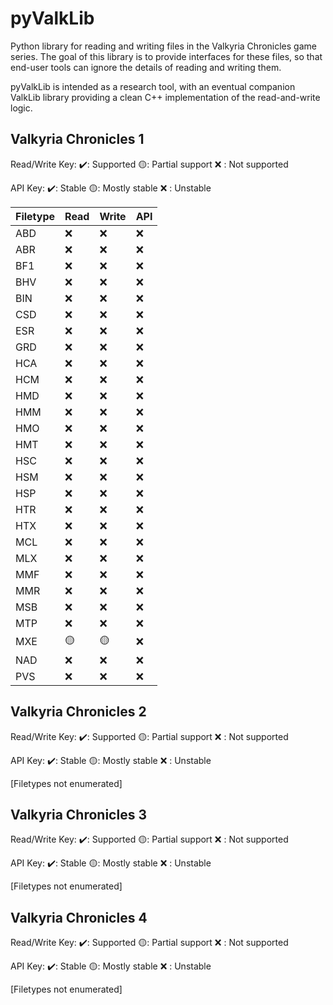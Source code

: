 # pyValkLib
Python library for reading and writing files in the Valkyria Chronicles game series. The goal of this library is to provide interfaces for these files, so that end-user tools can ignore the details of reading and writing them.

pyValkLib is intended as a research tool, with an eventual companion ValkLib library providing a clean C++ implementation of the read-and-write logic.

## Valkyria Chronicles 1
Read/Write Key: ✔️: Supported 🟡: Partial support ❌ : Not supported

API Key: ✔️: Stable 🟡: Mostly stable ❌ : Unstable

| Filetype | Read | Write | API 
| --- | --- | ---| -- |
| ABD | ❌ | ❌ | ❌ | 
| ABR | ❌ | ❌ | ❌ | 
| BF1 | ❌ | ❌ | ❌ | 
| BHV | ❌ | ❌ | ❌ | 
| BIN | ❌ | ❌ | ❌ | 
| CSD | ❌ | ❌ | ❌ | 
| ESR | ❌ | ❌ | ❌ | 
| GRD | ❌ | ❌ | ❌ | 
| HCA | ❌ | ❌ | ❌ | 
| HCM | ❌ | ❌ | ❌ | 
| HMD | ❌ | ❌ | ❌ | 
| HMM | ❌ | ❌ | ❌ | 
| HMO | ❌ | ❌ | ❌ | 
| HMT | ❌ | ❌ | ❌ | 
| HSC | ❌ | ❌ | ❌ | 
| HSM | ❌ | ❌ | ❌ | 
| HSP | ❌ | ❌ | ❌ | 
| HTR | ❌ | ❌ | ❌ | 
| HTX | ❌ | ❌ | ❌ | 
| MCL | ❌ | ❌ | ❌ | 
| MLX | ❌ | ❌ | ❌ | 
| MMF | ❌ | ❌ | ❌ | 
| MMR | ❌ | ❌ | ❌ | 
| MSB | ❌ | ❌ | ❌ | 
| MTP | ❌ | ❌ | ❌ | 
| MXE | 🟡 | 🟡 | ❌ | 
| NAD | ❌ | ❌ | ❌ | 
| PVS | ❌ | ❌ | ❌ | 


## Valkyria Chronicles 2
Read/Write Key: ✔️: Supported 🟡: Partial support ❌ : Not supported

API Key: ✔️: Stable 🟡: Mostly stable ❌ : Unstable

[Filetypes not enumerated]

## Valkyria Chronicles 3
Read/Write Key: ✔️: Supported 🟡: Partial support ❌ : Not supported
 
API Key: ✔️: Stable 🟡: Mostly stable ❌ : Unstable
 
[Filetypes not enumerated]

## Valkyria Chronicles 4
Read/Write Key: ✔️: Supported 🟡: Partial support ❌ : Not supported
 
API Key: ✔️: Stable 🟡: Mostly stable ❌ : Unstable
 
[Filetypes not enumerated]
 
